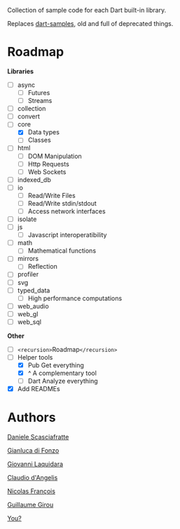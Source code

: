 Collection of sample code for each Dart built-in library.

Replaces [dart-samples](https://github.com/claudiodangelis/dart-samples), old and full of deprecated things.

# Roadmap

**Libraries**

- [ ] async
    - [ ] Futures
    - [ ] Streams
- [ ] collection
- [ ] convert
- [ ] core
    - [x] Data types
    - [ ] Classes
- [ ] html
    - [ ] DOM Manipulation
    - [ ] Http Requests
    - [ ] Web Sockets
- [ ] indexed_db
- [ ] io
    - [ ] Read/Write Files
    - [ ] Read/Write stdin/stdout
    - [ ] Access network interfaces
- [ ] isolate
- [ ] js
    - [ ] Javascript interoperatibility
- [ ] math
    - [ ] Mathematical functions
- [ ] mirrors
    - [ ] Reflection
- [ ] profiler
- [ ] svg
- [ ] typed_data
    - [ ] High performance computations
- [ ] web_audio
- [ ] web_gl
- [ ] web_sql

**Other**

- [ ] `<recursion>`Roadmap`</recursion>`
- [ ] Helper tools
    - [x] Pub Get everything
    - [x] ^ A complementary tool
    - [ ] Dart Analyze everything
- [x] Add READMEs

# Authors

[Daniele Scasciafratte](https://plus.google.com/+DanieleScasciafratteMte90Net)

[Gianluca di Fonzo](https://plus.google.com/111519599692726817569)

[Giovanni Laquidara](https://plus.google.com/+giovannilaquidara)

[Claudio d'Angelis](https://plus.google.com/+claudiodangelis)  

[Nicolas François](https://plus.google.com/106226789128312528511)

[Guillaume Girou](https://plus.google.com/115049522200141162219)

[You?](https://github.com/dartlang-italia/dart-libraries-samples/fork)
